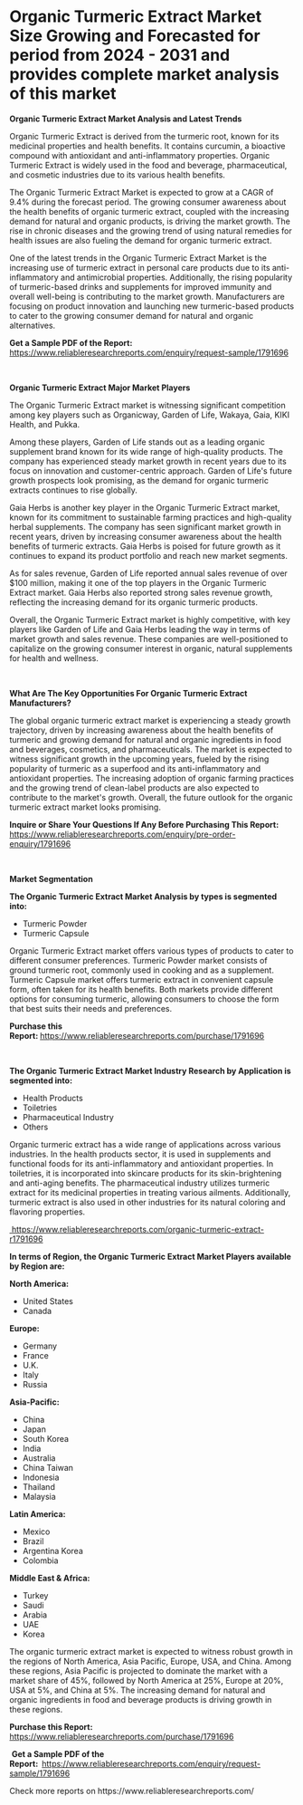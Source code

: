 <p><h1>Organic Turmeric Extract Market Size Growing and Forecasted for period from 2024 - 2031 and provides complete market analysis of this market</h1></p><p><strong>Organic Turmeric Extract Market Analysis and Latest Trends</strong></p>
<p><p>Organic Turmeric Extract is derived from the turmeric root, known for its medicinal properties and health benefits. It contains curcumin, a bioactive compound with antioxidant and anti-inflammatory properties. Organic Turmeric Extract is widely used in the food and beverage, pharmaceutical, and cosmetic industries due to its various health benefits.</p><p>The Organic Turmeric Extract Market is expected to grow at a CAGR of 9.4% during the forecast period. The growing consumer awareness about the health benefits of organic turmeric extract, coupled with the increasing demand for natural and organic products, is driving the market growth. The rise in chronic diseases and the growing trend of using natural remedies for health issues are also fueling the demand for organic turmeric extract.</p><p>One of the latest trends in the Organic Turmeric Extract Market is the increasing use of turmeric extract in personal care products due to its anti-inflammatory and antimicrobial properties. Additionally, the rising popularity of turmeric-based drinks and supplements for improved immunity and overall well-being is contributing to the market growth. Manufacturers are focusing on product innovation and launching new turmeric-based products to cater to the growing consumer demand for natural and organic alternatives.</p></p>
<p><strong>Get a Sample PDF of the Report:&nbsp;</strong> <a href="https://www.reliableresearchreports.com/enquiry/request-sample/1791696">https://www.reliableresearchreports.com/enquiry/request-sample/1791696</a></p>
<p>&nbsp;</p>
<p><strong>Organic Turmeric Extract Major Market Players</strong></p>
<p><p>The Organic Turmeric Extract market is witnessing significant competition among key players such as Organicway, Garden of Life, Wakaya, Gaia, KIKI Health, and Pukka. </p><p>Among these players, Garden of Life stands out as a leading organic supplement brand known for its wide range of high-quality products. The company has experienced steady market growth in recent years due to its focus on innovation and customer-centric approach. Garden of Life's future growth prospects look promising, as the demand for organic turmeric extracts continues to rise globally.</p><p>Gaia Herbs is another key player in the Organic Turmeric Extract market, known for its commitment to sustainable farming practices and high-quality herbal supplements. The company has seen significant market growth in recent years, driven by increasing consumer awareness about the health benefits of turmeric extracts. Gaia Herbs is poised for future growth as it continues to expand its product portfolio and reach new market segments.</p><p>As for sales revenue, Garden of Life reported annual sales revenue of over $100 million, making it one of the top players in the Organic Turmeric Extract market. Gaia Herbs also reported strong sales revenue growth, reflecting the increasing demand for its organic turmeric products.</p><p>Overall, the Organic Turmeric Extract market is highly competitive, with key players like Garden of Life and Gaia Herbs leading the way in terms of market growth and sales revenue. These companies are well-positioned to capitalize on the growing consumer interest in organic, natural supplements for health and wellness.</p></p>
<p>&nbsp;</p>
<p><strong>What Are The Key Opportunities For Organic Turmeric Extract Manufacturers?</strong></p>
<p><p>The global organic turmeric extract market is experiencing a steady growth trajectory, driven by increasing awareness about the health benefits of turmeric and growing demand for natural and organic ingredients in food and beverages, cosmetics, and pharmaceuticals. The market is expected to witness significant growth in the upcoming years, fueled by the rising popularity of turmeric as a superfood and its anti-inflammatory and antioxidant properties. The increasing adoption of organic farming practices and the growing trend of clean-label products are also expected to contribute to the market's growth. Overall, the future outlook for the organic turmeric extract market looks promising.</p></p>
<p><strong>Inquire or Share Your Questions If Any Before Purchasing This Report:</strong> <a href="https://www.reliableresearchreports.com/enquiry/pre-order-enquiry/1791696">https://www.reliableresearchreports.com/enquiry/pre-order-enquiry/1791696</a></p>
<p>&nbsp;</p>
<p><strong>Market Segmentation</strong></p>
<p><strong>The Organic Turmeric Extract Market Analysis by types is segmented into:</strong></p>
<p><ul><li>Turmeric Powder</li><li>Turmeric Capsule</li></ul></p>
<p><p>Organic Turmeric Extract market offers various types of products to cater to different consumer preferences. Turmeric Powder market consists of ground turmeric root, commonly used in cooking and as a supplement. Turmeric Capsule market offers turmeric extract in convenient capsule form, often taken for its health benefits. Both markets provide different options for consuming turmeric, allowing consumers to choose the form that best suits their needs and preferences.</p></p>
<p><strong>Purchase this Report:&nbsp;</strong><a href="https://www.reliableresearchreports.com/purchase/1791696">https://www.reliableresearchreports.com/purchase/1791696</a></p>
<p>&nbsp;</p>
<p><strong>The Organic Turmeric Extract Market Industry Research by Application is segmented into:</strong></p>
<p><ul><li>Health Products</li><li>Toiletries</li><li>Pharmaceutical Industry</li><li>Others</li></ul></p>
<p><p>Organic turmeric extract has a wide range of applications across various industries. In the health products sector, it is used in supplements and functional foods for its anti-inflammatory and antioxidant properties. In toiletries, it is incorporated into skincare products for its skin-brightening and anti-aging benefits. The pharmaceutical industry utilizes turmeric extract for its medicinal properties in treating various ailments. Additionally, turmeric extract is also used in other industries for its natural coloring and flavoring properties.</p></p>
<p><a href="https://www.reliableresearchreports.com/organic-turmeric-extract-r1791696">&nbsp;https://www.reliableresearchreports.com/organic-turmeric-extract-r1791696</a></p>
<p><strong>In terms of Region, the Organic Turmeric Extract Market Players available by Region are:</strong></p>
<p>
    <p> <strong> North America: </strong>
        <ul>
            <li>United States</li>
            <li>Canada</li>
        </ul>
        </p> 
    <p> <strong> Europe: </strong>
        <ul>
            <li>Germany</li>
            <li>France</li>
            <li>U.K.</li>
            <li>Italy</li>
            <li>Russia</li>
        </ul>
        </p> 
    <p> <strong> Asia-Pacific: </strong>
        <ul>
            <li>China</li>
            <li>Japan</li>
            <li>South Korea</li>
            <li>India</li>
            <li>Australia</li>
            <li>China Taiwan</li>
            <li>Indonesia</li>
            <li>Thailand</li>
            <li>Malaysia</li>
        </ul>
        </p> 
    <p> <strong> Latin America: </strong>
        <ul>
            <li>Mexico</li>
            <li>Brazil</li>
            <li>Argentina Korea</li>
            <li>Colombia</li>
        </ul>
        </p> 
    <p> <strong> Middle East & Africa: </strong>
        <ul>
            <li>Turkey</li>
            <li>Saudi</li>
            <li>Arabia</li>
            <li>UAE</li>
            <li>Korea</li>
        </ul>
    </p>
    </p>
<p><p>The organic turmeric extract market is expected to witness robust growth in the regions of North America, Asia Pacific, Europe, USA, and China. Among these regions, Asia Pacific is projected to dominate the market with a market share of 45%, followed by North America at 25%, Europe at 20%, USA at 5%, and China at 5%. The increasing demand for natural and organic ingredients in food and beverage products is driving growth in these regions.</p></p>
<p><strong>Purchase this Report: </strong><a href="https://www.reliableresearchreports.com/purchase/1791696">https://www.reliableresearchreports.com/purchase/1791696</a></p>
<p>&nbsp;<strong>Get a Sample PDF of the Report:&nbsp;&nbsp;</strong><a href="https://www.reliableresearchreports.com/enquiry/request-sample/1791696">https://www.reliableresearchreports.com/enquiry/request-sample/1791696</a></p>
<p><strong></strong></p>
<p>Check more reports on https://www.reliableresearchreports.com/</p>